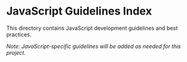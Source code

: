 # JavaScript Guidelines Index

This directory contains JavaScript development guidelines and best practices.

_Note: JavaScript-specific guidelines will be added as needed for this project._
